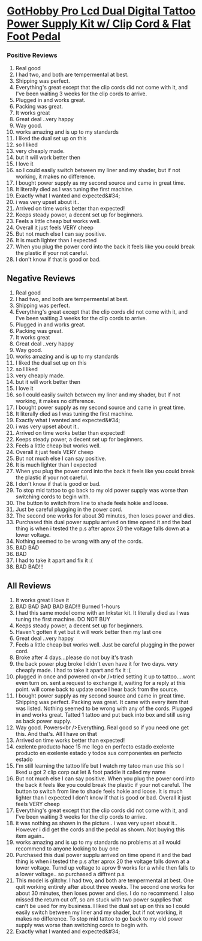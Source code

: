 # [GotHobby Pro Lcd Dual Digital Tattoo Power Supply Kit w/ Clip Cord &amp; Flat Foot Pedal](https://products.checkmycream.com/products/GotHobby-Pro-Lcd-Dual-Digital-Tattoo-Power-Supply-Kit-w-Clip-Cord-and-Flat-Foot-Pedal.html)

### Positive Reviews

<ol>
      <li>Real good</li>
      <li>I had two, and both are tempermental at best.</li>
      <li>Shipping was perfect.</li>
      <li>Everything&#x27;s great except that the clip cords did not come with it, and I&#x27;ve been waiting 3 weeks for the clip cords to arrive.</li>
      <li>Plugged in and works great.</li>
      <li>Packing was great.</li>
      <li>It works great</li>
      <li>Great deal ..very happy</li>
      <li>Way good.</li>
      <li>works amazing and is up to my standards</li>
      <li>I liked the dual set up on this</li>
      <li>so I liked</li>
      <li>very cheaply made.</li>
      <li>but it will work better then</li>
      <li>I love it</li>
      <li>so I could easily switch between my liner and my shader, but if not working, it makes no difference.</li>
      <li>I bought power supply as my second source and came in great time.  </li>
      <li>It literally died as I was tuning the first machine.</li>
      <li>Exactly what I wanted and expected&amp;#34;</li>
      <li>i was very upset about it..</li>
      <li>Arrived on time works better than expected!</li>
      <li>Keeps steady power, a decent set up for beginners.</li>
      <li>Feels a little cheap but works well.</li>
      <li>Overall it just feels VERY cheep</li>
      <li>But not much else I can say positive.</li>
      <li>It is much lighter than I expected</li>
      <li>When you plug the power cord into the back it feels like you could break the plastic if your not careful.</li>
      <li>I don&#x27;t know if that is good or bad.</li>
</ol>


<h2>Negative Reviews</h2>
<ol>
<li> Real good</li>
<li> I had two, and both are tempermental at best.</li>
<li> Shipping was perfect.</li>
<li> Everything&#x27;s great except that the clip cords did not come with it, and I&#x27;ve been waiting 3 weeks for the clip cords to arrive.</li>
<li> Plugged in and works great.</li>
<li> Packing was great.</li>
<li> It works great</li>
<li> Great deal ..very happy</li>
<li> Way good.</li>
<li> works amazing and is up to my standards</li>
<li> I liked the dual set up on this</li>
<li> so I liked</li>
<li> very cheaply made.</li>
<li> but it will work better then</li>
<li> I love it</li>
<li> so I could easily switch between my liner and my shader, but if not working, it makes no difference.</li>
<li> I bought power supply as my second source and came in great time.  </li>
<li> It literally died as I was tuning the first machine.</li>
<li> Exactly what I wanted and expected&amp;#34;</li>
<li> i was very upset about it..</li>
<li> Arrived on time works better than expected!</li>
<li> Keeps steady power, a decent set up for beginners.</li>
<li> Feels a little cheap but works well.</li>
<li> Overall it just feels VERY cheep</li>
<li> But not much else I can say positive.</li>
<li> It is much lighter than I expected</li>
<li> When you plug the power cord into the back it feels like you could break the plastic if your not careful.</li>
<li> I don&#x27;t know if that is good or bad.</li>
<li> To stop mid tattoo to go back to my old power supply was worse than switching cords to begin with.</li>
<li> The button to switch from line to shade feels hokie and loose.</li>
<li> Just be careful plugging in the power cord.</li>
<li> The second one works for about 30 minutes, then loses power and dies.</li>
<li> Purchased this dual power supplu arrived on time opend it and the bad thing is when i tested the p.s after aprox 20 the voltage falls down at a lower voltage.</li>
<li> Nothing seemed to be wrong with any of the cords.</li>
<li> BAD BAD</li>
<li> BAD</li>
<li> I had to take it apart and fix it :(</li>
<li> BAD BAD!!!</li>
</ol>

<h2>All Reviews</h2>

<ol>
    <li> It works great I love it</li>
    <li> BAD BAD BAD BAD BAD!!! Burned 1-hours</li>
    <li> I had this same model come with an Inkstar kit. It literally died as I was tuning the first machine. DO NOT BUY</li>
    <li> Keeps steady power, a decent set up for beginners.</li>
    <li> Haven&#x27;t gotten it yet but it will work better then my last one</li>
    <li> Great deal ..very happy</li>
    <li> Feels a little cheap but works well. Just be careful plugging in the power cord.</li>
    <li> Broke after 4 days...please do not buy it&#x27;s trash</li>
    <li> the back power plug broke I didn&#x27;t even have it for two days. very cheaply made. I had to take it apart and fix it :(</li>
    <li> plugged in once and powered on&lt;br /&gt;tried setting it up to tattoo....wont even turn on. sent a request to exchange it, waiting for a reply at this point. will come back to update once I hear back from the source.</li>
    <li> I bought power supply as my second source and came in great time.  Shipping was perfect. Packing was great. It came with every item that was listed. Nothing seemed to be wrong with any of the cords. Plugged in and works great. Tatted 1 tattoo and put back into box and still using as back power supply.</li>
    <li> Way good. Powers&lt;br /&gt;Everything. Real good so if you need one get this. And that&#x27;s. All I have on that</li>
    <li> Arrived on time works better than expected!</li>
    <li> exelente producto hace 15 me llego en perfecto estado  exelente producto en exelente estado y todos sus componentes en perfecto estado</li>
    <li> I&#x27;m still learning the tattoo life but I watch my tatoo man use this so I liked u got 2 clip corp out let &amp; foot paddle it  called my name</li>
    <li> But not much else I can say positive. When you plug the power cord into the back it feels like you could break the plastic if your not careful. The button to switch from line to shade feels hokie and loose. It is much lighter than I expected I don&#x27;t know if that is good or bad. Overall it just feels VERY cheep</li>
    <li> Everything&#x27;s great except that the clip cords did not come with it, and I&#x27;ve been waiting 3 weeks for the clip cords to arrive.</li>
    <li> it was nothing as shown in the picture.. i was very upset about it.. However i did get the cords and the pedal as shown. Not buying this item again..</li>
    <li> works amazing and is up to my standards no problems at all would recommend to anyone looking to buy one</li>
    <li> Purchased this dual power supplu arrived on time opend it and the bad thing is when i tested the p.s after aprox 20 the voltage falls down at a lower voltage. Turnd up voltage to aprov 9 works for a while then falls to a lower voltage.. so purchased a diffrent p.s</li>
    <li> This model is glitchy. I had two, and both are tempermental at best. One quit working entirely after about three weeks. The second one works for about 30 minutes, then loses power and dies. I do no recommend. I also missed the return cut off, so am stuck with two power supplies that can&#x27;t be used for my business. I liked the dual set up on this so I could easily switch between my liner and my shader, but if not working, it makes no difference. To stop mid tattoo to go back to my old power supply was worse than switching cords to begin with.</li>
    <li> Exactly what I wanted and expected&amp;#34;</li>
</ol>




